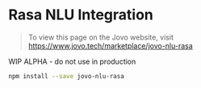 # Rasa NLU Integration

> To view this page on the Jovo website, visit https://www.jovo.tech/marketplace/jovo-nlu-rasa

WIP ALPHA - do not use in production

```sh
npm install --save jovo-nlu-rasa
```
